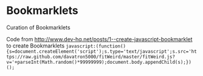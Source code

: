 # Bookmarklets
Curation of Bookmarklets

Code from http://www.dev-hq.net/posts/1--create-javascript-bookmarklet to create Bookmarklets
`javascript:(function(){s=document.createElement('script');s.type='text/javascript';s.src='https://raw.github.com/davatron5000/fitWeird/master/fitWeird.js?v='+parseInt(Math.random()*99999999);document.body.appendChild(s);})();`
